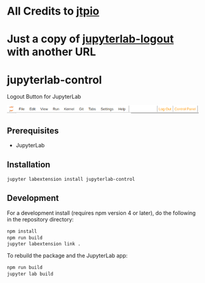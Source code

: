 # All Credits to [jtpio](https://github.com/jtpio/)

# Just a copy of [jupyterlab-logout](https://github.com/jtpio/jupyterlab-logout) with another URL

# jupyterlab-control

Logout Button for JupyterLab

![screenshot](./doc/screenshot.png)

## Prerequisites

* JupyterLab

## Installation

```bash
jupyter labextension install jupyterlab-control
```

## Development

For a development install (requires npm version 4 or later), do the following in the repository directory:

```bash
npm install
npm run build
jupyter labextension link .
```

To rebuild the package and the JupyterLab app:

```bash
npm run build
jupyter lab build
```

